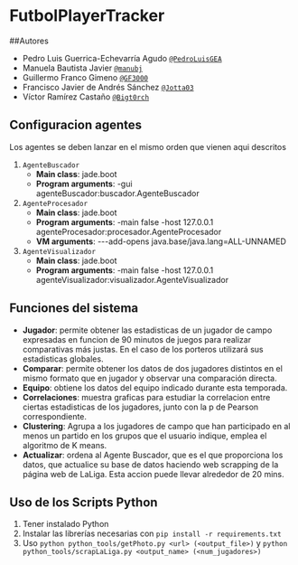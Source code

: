 # FutbolPlayerTracker

##Autores
* Pedro Luis Guerrica-Echevarría Agudo [`@PedroLuisGEA`](https://github.com/PedroLuisGEA)
* Manuela Bautista Javier [`@manubj`](https://github.com/manubj)
* Guillermo Franco Gimeno [`@GF3000`](https://github.com/GF3000)
* Francisco Javier de Andrés Sánchez [`@Jotta03`](https://github.com/Jotta03)
* Víctor Ramírez Castaño [`@Bigt0rch`](https://github.com/Bigt0rch)


## Configuracion agentes
Los agentes se deben lanzar en el mismo orden que vienen aqui descritos
1. `AgenteBuscador` 
    - **Main class**: jade.boot 
    - **Program arguments**: -gui agenteBuscador:buscador.AgenteBuscador
2. `AgenteProcesador` 
    - **Main class**: jade.boot 
    - **Program arguments**: -main false -host 127.0.0.1 agenteProcesador:procesador.AgenteProcesador
    - **VM arguments**: ---add-opens java.base/java.lang=ALL-UNNAMED
3. `AgenteVisualizador` 
    - **Main class**: jade.boot 
    - **Program arguments**: -main false -host 127.0.0.1 agenteVisualizador:visualizador.AgenteVisualizador

## Funciones del sistema
* **Jugador**: permite obtener las estadisticas de un jugador de campo expresadas en funcion de 90 minutos de juegos para realizar comparativas más justas. En el caso de los porteros utilizará sus estadisticas globales.
* **Comparar**: permite obtener los datos de dos jugadores distintos en el mismo formato que en jugador y observar una comparación directa.
* **Equipo**: obtiene los datos del equipo indicado durante esta temporada.
* **Correlaciones**: muestra graficas para estudiar la correlacion entre ciertas estadisticas de los jugadores, junto con la p de Pearson correspondiente.
* **Clustering**: Agrupa a los jugadores de campo que han participado en al menos un partido en los grupos que el usuario indique, emplea el algoritmo de K means.
* **Actualizar**: ordena al Agente Buscador, que es el que proporciona los datos, que actualice su base de datos haciendo web scrapping de la página web de LaLiga. Esta accion puede llevar alrededor de 20 mins. 

## Uso de los Scripts Python
1. Tener instalado Python
2. Instalar las librerías necesarias con 
`pip install -r requirements.txt`
3. Uso `python python_tools/getPhoto.py <url> (<output_file>)` y `python python_tools/scrapLaLiga.py <output_name> (<num_jugadores>)`
